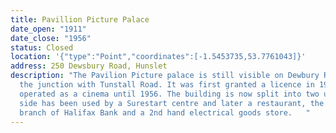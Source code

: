```yaml
---
title: Pavillion Picture Palace
date_open: "1911"
date_close: "1956"
status: Closed
location: '{"type":"Point","coordinates":[-1.5453735,53.7761043]}'
address: 250 Dewsbury Road, Hunslet
description: "The Pavilion Picture palace is still visible on Dewbury Road at
  the junction with Tunstall Road. It was first granted a licence in 1911 and
  operated as a cinema until 1956. The building is now split into two units, one
  side has been used by a Surestart centre and later a restaurant, the other a
  branch of Halifax Bank and a 2nd hand electrical goods store.   "
---
```

